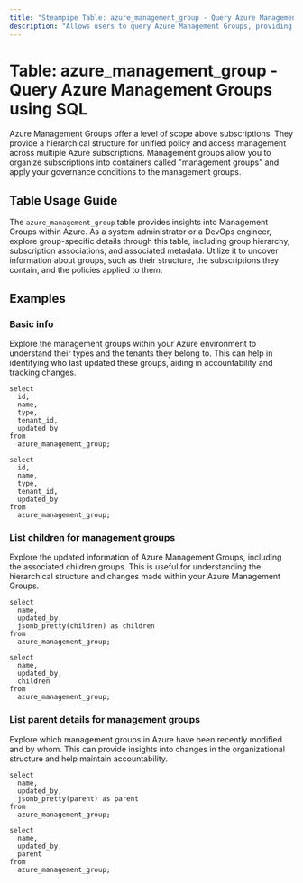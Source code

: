 ```yaml
---
title: "Steampipe Table: azure_management_group - Query Azure Management Groups using SQL"
description: "Allows users to query Azure Management Groups, providing a hierarchical structure for unified policy and access management across multiple Azure subscriptions."
---
```


# Table: azure_management_group - Query Azure Management Groups using SQL

Azure Management Groups offer a level of scope above subscriptions. They provide a hierarchical structure for unified policy and access management across multiple Azure subscriptions. Management groups allow you to organize subscriptions into containers called "management groups" and apply your governance conditions to the management groups.

## Table Usage Guide

The `azure_management_group` table provides insights into Management Groups within Azure. As a system administrator or a DevOps engineer, explore group-specific details through this table, including group hierarchy, subscription associations, and associated metadata. Utilize it to uncover information about groups, such as their structure, the subscriptions they contain, and the policies applied to them.

## Examples

### Basic info
Explore the management groups within your Azure environment to understand their types and the tenants they belong to. This can help in identifying who last updated these groups, aiding in accountability and tracking changes.

```sql+postgres
select
  id,
  name,
  type,
  tenant_id,
  updated_by
from
  azure_management_group;
```

```sql+sqlite
select
  id,
  name,
  type,
  tenant_id,
  updated_by
from
  azure_management_group;
```

### List children for management groups
Explore the updated information of Azure Management Groups, including the associated children groups. This is useful for understanding the hierarchical structure and changes made within your Azure Management Groups.

```sql+postgres
select
  name,
  updated_by,
  jsonb_pretty(children) as children
from
  azure_management_group;
```

```sql+sqlite
select
  name,
  updated_by,
  children
from
  azure_management_group;
```

### List parent details for management groups
Explore which management groups in Azure have been recently modified and by whom. This can provide insights into changes in the organizational structure and help maintain accountability.

```sql+postgres
select
  name,
  updated_by,
  jsonb_pretty(parent) as parent
from
  azure_management_group;
```

```sql+sqlite
select
  name,
  updated_by,
  parent
from
  azure_management_group;
```
